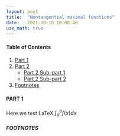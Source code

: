 ```yaml
---
layout: post
title:  "Nontangential maximal functions"
date:   2021-10-10 10:00:40 
use_math: true
---
```

  
 


#### Table of Contents
1. [Part 1](#part-1)
2. [Part 2](#part-2)
    * [Part 2 Sub-part 1](#part-2-sub-part-1)
    * [Part 2 Sub-part 2](#part-2-sub-part-2)
3. [Footnotes](#footnotes)

#### PART 1
Here we test LaTeX $\int_a^b f(x)dx$


##### FOOTNOTES

[^1]: This is a note!
